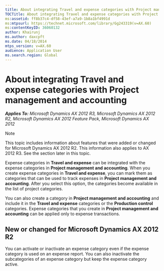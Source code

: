 ```yaml
---
title: About integrating Travel and expense categories with Project management and accounting
TOCTitle: About integrating Travel and expense categories with Project management and accounting
ms:assetid: ff8b37c4-df58-43ef-a7a9-1b8a1bf4991d
ms:mtpsurl: https://technet.microsoft.com/library/Gg243319(v=AX.60)
ms:contentKeyID: 36060132
author: Khairunj
ms.author: daxcpft
ms.date: 04/18/2014
mtps_version: v=AX.60
audience: Application User
ms.search.region: Global
---
```


# About integrating Travel and expense categories with Project management and accounting 


_**Applies To:** Microsoft Dynamics AX 2012 R3, Microsoft Dynamics AX 2012 R2, Microsoft Dynamics AX 2012 Feature Pack, Microsoft Dynamics AX 2012_


> [!NOTE]
> <P>This topic includes information about features that were added or changed for Microsoft Dynamics AX 2012 R2. This information also applies to AX 2012 R3. See the section later in this topic.</P>



Expense categories in **Travel and expense** can be integrated with the expense categories in **Project management and accounting**. When you create expense categories in **Travel and expense**, you can mark them as categories that can be used to track expenses in **Project management and accounting**. After you select this option, the categories become available in the list of project categories.

You can also create a category in **Project management and accounting** and include it in the **Travel and expense** categories or the **Production control** categories. Expense categories that you create in **Project management and accounting** can be applied only to expense transactions.

## New or changed for Microsoft Dynamics AX 2012 R2

You can activate or inactivate an expense category even if the expense category is used on an expense report. You can also inactivate the subcategories of an expense category but keep the expense category active.

  


